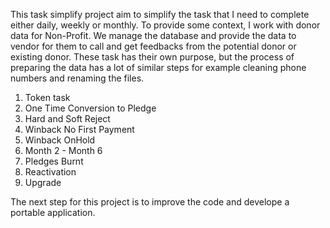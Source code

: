 
This task simplify project aim to simplify the task that I need to complete either daily, weekly or monthly. To provide some context, I work with donor data for Non-Profit. We manage the database and provide the data to vendor for them to call and get feedbacks from the potential donor or existing donor. These task has their own purpose, but the process of preparing the data has a lot of similar steps for example cleaning phone numbers and renaming the files. 

1. Token task
2. One Time Conversion to Pledge
3. Hard and Soft Reject
4. Winback No First Payment
5. Winback OnHold
6. Month 2 - Month 6
7. Pledges Burnt
8. Reactivation 
9. Upgrade

The next step for this project is to improve the code and develope a portable application. 

